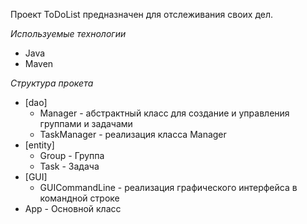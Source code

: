 Проект ToDoList предназначен для отслеживания своих дел.

*Используемые технологии* 
* Java
* Maven

*Структура прокета*
* [dao]
  * Manager - абстрактный класс для создание и управления группами и задачами
  * TaskManager - реализация класса Manager
* [entity]
  * Group - Группа
  * Task - Задача
* [GUI]
  * GUICommandLine - реализация графического интерфейса в командной строке
* App - Основной класс 
